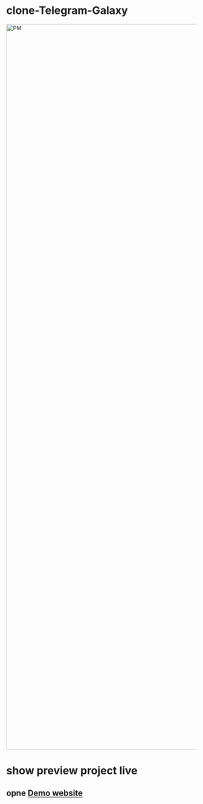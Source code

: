 # clone-Telegram-Galaxy
<img width="1920" alt="PM" src="https://user-images.githubusercontent.com/60979458/177313594-7b20433f-9889-4509-b10c-dbe1e6dc7ecc.png">

# show preview project live
## opne [Demo website](https://gregarious-gelato-2b5c64.netlify.app/) 


